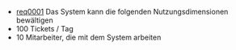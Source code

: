  * [req0001](https://github.com/PolitAktiv/politaktiv-requirements/tree/master/en/requirements/req0001.md) Das System kann die folgenden Nutzungsdimensionen bewältigen
  * 100 Tickets / Tag
  * 10 Mitarbeiter, die mit dem System arbeiten
